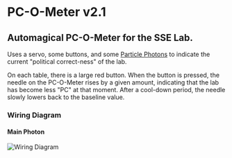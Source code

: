 # PC-O-Meter v2.1
## Automagical PC-O-Meter for the SSE Lab.

Uses a servo, some buttons, and some [Particle Photons](https://www.particle.io/) to indicate the current "political correct-ness" of the lab.

On each table, there is a large red button. When the button is pressed, the needle on the PC-O-Meter rises by a given amount, indicating that the lab has become less "PC" at that moment. After a cool-down period, the needle slowly lowers back to the baseline value.


### Wiring Diagram
#### Main Photon
![Wiring Diagram](http://i.imgur.com/XfW2kGf.png)
